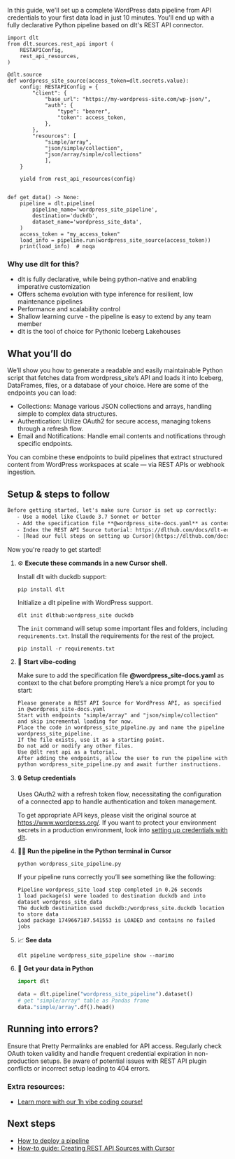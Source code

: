 In this guide, we'll set up a complete WordPress data pipeline from API credentials to your first data load in just 10 minutes. You'll end up with a fully declarative Python pipeline based on dlt's REST API connector.

```python-outcome
import dlt
from dlt.sources.rest_api import (
    RESTAPIConfig,
    rest_api_resources,
)

@dlt.source
def wordpress_site_source(access_token=dlt.secrets.value):
    config: RESTAPIConfig = {
        "client": {
            "base_url": "https://my-wordpress-site.com/wp-json/",
            "auth": {
                "type": "bearer",
                "token": access_token,
            },
        },
        "resources": [
            "simple/array",
            "json/simple/collection",
            "json/array/simple/collections"
            ],
    }

    yield from rest_api_resources(config)


def get_data() -> None:
    pipeline = dlt.pipeline(
        pipeline_name='wordpress_site_pipeline',
        destination='duckdb',
        dataset_name='wordpress_site_data', 
    )
    access_token = "my_access_token"
    load_info = pipeline.run(wordpress_site_source(access_token))
    print(load_info)  # noqa
```

### Why use dlt for this?

- dlt is fully declarative, while being python-native and enabling imperative customization
- Offers schema evolution with type inference for resilient, low maintenance pipelines
- Performance and scalability control
- Shallow learning curve - the pipeline is easy to extend by any team member
- dlt is the tool of choice for Pythonic Iceberg Lakehouses

## What you’ll do

We’ll show you how to generate a readable and easily maintainable Python script that fetches data from wordpress_site’s API and loads it into Iceberg, DataFrames, files, or a database of your choice. Here are some of the endpoints you can load:

- Collections: Manage various JSON collections and arrays, handling simple to complex data structures.
- Authentication: Utilize OAuth2 for secure access, managing tokens through a refresh flow.
- Email and Notifications: Handle email contents and notifications through specific endpoints.

You can combine these endpoints to build pipelines that extract structured content from WordPress workspaces at scale — via REST APIs or webhook ingestion.

## Setup & steps to follow

```default
Before getting started, let's make sure Cursor is set up correctly:
   - Use a model like Claude 3.7 Sonnet or better
   - Add the specification file **@wordpress_site-docs.yaml** as context
   - Index the REST API Source tutorial: https://dlthub.com/docs/dlt-ecosystem/verified-sources/rest_api/ and add it to context as **@dlt rest api**
   - [Read our full steps on setting up Cursor](https://dlthub.com/docs/dlt-ecosystem/llm-tooling/cursor-restapi#23-configuring-cursor-with-documentation)
```

Now you're ready to get started! 

1. ⚙️ **Execute these commands in a new Cursor shell.**
    
    Install dlt with duckdb support:
    ```shell
    pip install dlt
    ```

    Initialize a dlt pipeline with WordPress support.
    ```shell
    dlt init dlthub:wordpress_site duckdb
    ```

    The `init` command will setup some important files and folders, including `requirements.txt`. Install the requirements for the rest of the project.
    ```shell
    pip install -r requirements.txt
    ```
    
2. 🤠 **Start vibe-coding**
    
    Make sure to add the specification file **@wordpress_site-docs.yaml** as context to the chat before prompting
    Here’s a nice prompt for you to start: 
    
    ```prompt
    Please generate a REST API Source for WordPress API, as specified in @wordpress_site-docs.yaml 
    Start with endpoints "simple/array" and "json/simple/collection" and skip incremental loading for now. 
    Place the code in wordpress_site_pipeline.py and name the pipeline wordpress_site_pipeline. 
    If the file exists, use it as a starting point. 
    Do not add or modify any other files. 
    Use @dlt rest api as a tutorial. 
    After adding the endpoints, allow the user to run the pipeline with python wordpress_site_pipeline.py and await further instructions.
    ```

    
3. 🔒 **Setup credentials** 
    
    Uses OAuth2 with a refresh token flow, necessitating the configuration of a connected app to handle authentication and token management.
    
    To get appropriate API keys, please visit the original source at https://www.wordpress.org/.
    If you want to protect your environment secrets in a production environment, look into [setting up credentials with dlt](https://dlthub.com/docs/walkthroughs/add_credentials).
    
4. 🏃‍♀️ **Run the pipeline in the Python terminal in Cursor**
    
    ```shell
    python wordpress_site_pipeline.py
    ```
    
    If your pipeline runs correctly you’ll see something like the following:
    
    ```shell
    Pipeline wordpress_site load step completed in 0.26 seconds
    1 load package(s) were loaded to destination duckdb and into dataset wordpress_site_data
    The duckdb destination used duckdb:/wordpress_site.duckdb location to store data
    Load package 1749667187.541553 is LOADED and contains no failed jobs
    ```
    
5. 📈 **See data**
    
    ```shell
    dlt pipeline wordpress_site_pipeline show --marimo
    ```
    
6. 🐍 **Get your data in Python**
    
    ```python
    import dlt

   data = dlt.pipeline("wordpress_site_pipeline").dataset()
   # get "simple/array" table as Pandas frame
   data."simple/array".df().head()
    ```

## Running into errors?

Ensure that Pretty Permalinks are enabled for API access. Regularly check OAuth token validity and handle frequent credential expiration in non-production setups. Be aware of potential issues with REST API plugin conflicts or incorrect setup leading to 404 errors.

### Extra resources:

- [Learn more with our 1h vibe coding course!](https://www.youtube.com/watch?v=GGid70rnJuM)

## Next steps

- [How to deploy a pipeline](https://dlthub.com/docs/walkthroughs/deploy-a-pipeline)
- [How-to guide: Creating REST API Sources with Cursor](https://dlthub.com/docs/dlt-ecosystem/llm-tooling/cursor-restapi)